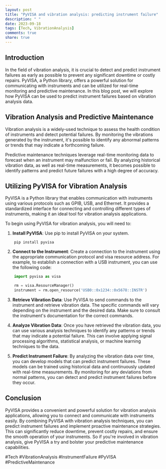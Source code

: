 ```yaml
---
layout: post
title: "PyVISA and vibration analysis: predicting instrument failure"
description: " "
date: 2023-09-18
tags: [Tech, VibrationAnalysis]
comments: true
share: true
---
```


## Introduction
In the field of vibration analysis, it is crucial to detect and predict instrument failures as early as possible to prevent any significant downtime or costly repairs. PyVISA, a Python library, offers a powerful solution for communicating with instruments and can be utilized for real-time monitoring and predictive maintenance. In this blog post, we will explore how PyVISA can be used to predict instrument failures based on vibration analysis data.

## Vibration Analysis and Predictive Maintenance
Vibration analysis is a widely-used technique to assess the health condition of instruments and detect potential failures. By monitoring the vibrations generated by the instrument, it's possible to identify any abnormal patterns or trends that may indicate a forthcoming failure.

Predictive maintenance techniques leverage real-time monitoring data to forecast when an instrument may malfunction or fail. By analyzing historical vibration data, as well as real-time measurements, it becomes possible to identify patterns and predict future failures with a high degree of accuracy.

## Utilizing PyVISA for Vibration Analysis
PyVISA is a Python library that enables communication with instruments using various protocols such as GPIB, USB, and Ethernet. It provides a standardized interface for connecting and controlling different types of instruments, making it an ideal tool for vibration analysis applications.

To begin using PyVISA for vibration analysis, you will need to:

1. **Install PyVISA**: Use pip to install PyVISA on your system.
```
    pip install pyvisa
```

2. **Connect to the Instrument**: Create a connection to the instrument using the appropriate communication protocol and visa resource address. For example, to establish a connection with a USB instrument, you can use the following code:
```python
    import pyvisa as visa

    rm = visa.ResourceManager()
    instrument = rm.open_resource('USB0::0x1234::0x5678::INSTR')
```

3. **Retrieve Vibration Data**: Use PyVISA to send commands to the instrument and retrieve vibration data. The specific commands will vary depending on the instrument and the desired data. Make sure to consult the instrument's documentation for the correct commands.

4. **Analyze Vibration Data**: Once you have retrieved the vibration data, you can use various analysis techniques to identify any patterns or trends that may indicate a potential failure. This can involve applying signal processing algorithms, statistical analysis, or machine learning techniques to the data.

5. **Predict Instrument Failure**: By analyzing the vibration data over time, you can develop models that can predict instrument failures. These models can be trained using historical data and continuously updated with real-time measurements. By monitoring for any deviations from normal patterns, you can detect and predict instrument failures before they occur.

## Conclusion
PyVISA provides a convenient and powerful solution for vibration analysis applications, allowing you to connect and communicate with instruments easily. By combining PyVISA with vibration analysis techniques, you can predict instrument failures and implement proactive maintenance strategies. This can significantly reduce downtime, prevent costly repairs, and ensure the smooth operation of your instruments. So if you're involved in vibration analysis, give PyVISA a try and bolster your predictive maintenance capabilities.

#Tech #VibrationAnalysis #InstrumentFailure #PyVISA #PredictiveMaintenance